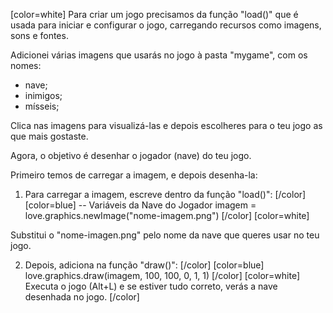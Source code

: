 [color=white]
Para criar um jogo precisamos da função "load()" que é usada para 
iniciar e configurar o jogo, carregando recursos como imagens, 
sons e fontes.

Adicionei várias imagens que usarás no jogo à pasta "mygame", 
com os nomes:
- nave;
- inimigos;
- mísseis;

Clica nas imagens para visualizá-las e depois escolheres para o teu 
jogo as que mais gostaste.

Agora, o objetivo é desenhar o jogador (nave) do teu jogo.

Primeiro temos de carregar a imagem, e depois desenha-la:

1. Para carregar a imagem, escreve dentro da função "load()":
[/color] [color=blue]
   -- Variáveis da Nave do Jogador
   imagem = love.graphics.newImage("nome-imagem.png")
[/color] [color=white]

Substitui o "nome-imagen.png" pelo nome da nave que queres usar 
no teu jogo.

2. Depois, adiciona na função "draw()":
[/color] [color=blue]
   love.graphics.draw(imagem, 100, 100, 0, 1, 1)
[/color] [color=white]
Executa o jogo (Alt+L) e se estiver tudo correto, verás a nave 
desenhada no jogo.
[/color]
